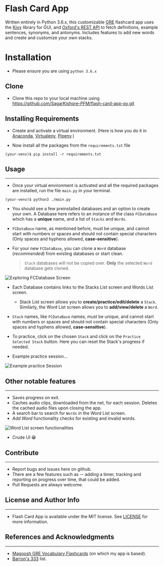 # Flash Card App

Written entirely in Python 3.6.x, this customizable [GRE][gre] flashcard app uses the [Kivy][kivy] library for GUI, and [Oxford's REST API][oxford] to fetch definitions, example sentences, synonyms, and antonyms. Includes features to add new words and create and customize your own stacks.

[gre]: https://www.ets.org/gre
[kivy]: https://kivy.org/
[oxford]: https://developer.oxforddictionaries.com/

# Installation

- Please ensure you are using `python 3.6.x`

## Clone
- Clone this repo to your local machine using https://github.com/SagarKishore-PFM/flash-card-app-py.git

## Installing Requirements

- Create and activate a virtual environment. (Here is how you do it in [Anaconda][Anaconda], [Virtualenv][Venv], [Pipenv][Pipenv].)

[Anaconda]: https://uoa-eresearch.github.io/eresearch-cookbook/recipe/2014/11/20/conda/
[Venv]: https://virtualenv.pypa.io/en/latest/userguide/#usage
[Pipenv]: https://docs.pipenv.org/en/latest/install/#installing-pipenv

- Now install all the packages from the `requirements.txt` file

```shell
(your-venv)$ pip install -r requirements.txt
```

## Usage
---

- Once your virtual environment is activated and all the required packages are installed, run the file ```main.py``` in your terminal.

```shell
(your-venv)$ python3 ./main.py
```

- You should see a few preinstalled databases and an option to create your own. A Database here refers to an instance of the class `FCDataBase` which has a **unique** name, and a list of `Stacks` and `Words`.

- `FCDataBase` name, as mentioned before, must be unique, and cannot start with numbers or spaces and should not contain special characters (Only spaces and hyphens allowed, **case-sensitive**). 

- For your new `FCDataBase`, you can clone a `Word` database (*recommended*) from existing databases or start clean.
    > `Stack` databases will not be copied over. **Only** the selected `Word` database gets cloned.

![Exploring FCDatabase Screen](http://g.recordit.co/Vm7rWuPWMh.gif)

- Each Database contains links to the Stacks List screen and Words List screen.

  - Stack List screen allows you to **create/practice/edit/delete** a `Stack`.  Similarly, the Word List screen allows you to **add/view/delete** a `Word`.

- `Stack` names, like `FCDataBase` names, must be unique, and cannot start with numbers or spaces and should not contain special characters (Only spaces and hyphens allowed, **case-sensitive**).

- To practice, click on the chosen `Stack` and click on the `Practice Selected Stack` button. Here you can reset the Stack's progress if needed. 

- Example practice session...

![Example practice Session](http://g.recordit.co/eep1vVEN87.gif)

## Other notable features
---

- Saves progress on exit.
- Caches audio clips, downloaded from the net, for each session. Deletes the cached audio files upon closing the app.
- A search bar to search for `Words` in the Word List screen.
- *Add Word* functionality checks for existing and invalid words.

![Word List screen functionalities](http://g.recordit.co/hX8CmCPAwj.gif)

- Crude UI :grin:

## Contribute
---

- Report bugs and issues here on github.
- There are a few features such as -- adding a timer, tracking and reporting on progress over time, that could be added.
- Pull Requests are always welcome.


## License and Author Info
---
- Flash Card App is available under the MIT license. See [LICENSE][MIT] for more information.

[MIT]: LICENSE

## References and Acknowledgments
---

- [Magoosh GRE Vocabulary Flashcards][magoosh] (on which my app is based).
- [Barron's 333][333] list.


[magoosh]: https://gre.magoosh.com/flashcards/vocabulary/decks
[333]: https://quizlet.com/2832581/barrons-333-high-frequency-words-flash-cards/
